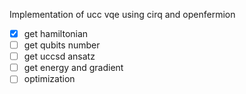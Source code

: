 Implementation of ucc vqe using cirq and openfermion
- [x] get hamiltonian
- [ ] get qubits number
- [ ] get uccsd ansatz
- [ ] get energy and gradient
- [ ] optimization
